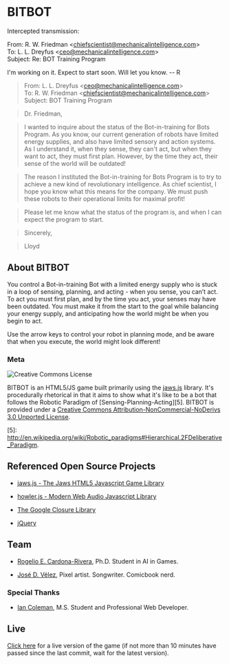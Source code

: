 BITBOT
======

Intercepted transmission:

From: R. W. Friedman \<chiefscientist@mechanicalintelligence.com\>  
To: L. L. Dreyfus \<ceo@mechanicalintelligence.com\>  
Subject: Re: BOT Training Program

I'm working on it. Expect to start soon. Will let you know. -- R

>   From: L. L. Dreyfus \<ceo@mechanicalintelligence.com\>  
>   To: R. W. Friedman \<chiefscientist@mechanicalintelligence.com\>  
>   Subject: BOT Training Program

>   Dr. Friedman,

>   I wanted to inquire about the status of the Bot-in-training for Bots
>   Program.  As you know, our current generation of robots have limited energy
>   supplies, and also have limited sensory and action systems.  As I understand
>   it, when they sense, they can't act, but when they want to act, they must
>   first plan. However, by the time they act, their sense of the world will be
>   outdated!

>   The reason I instituted the Bot-in-training for Bots Program is to try to
>   achieve a new kind of revolutionary intelligence.  As chief scientist, I
>   hope you know what this means for the company. We must push these robots to
>   their operational limits for maximal profit!

>   Please let me know what the status of the program is, and when I can expect
>   the program to start.

>   Sincerely,

>   Lloyd

About BITBOT
--------

You control a Bot-in-training Bot with a limited energy supply who is stuck in a
loop of sensing, planning, and acting - when you sense, you can’t act.  To act
you must first plan, and by the time you act, your senses may have been
outdated.  You must make it from the start to the goal while balancing your
energy supply, and anticipating how the world might be when you begin to act.

Use the arrow keys to control your robot in planning mode, and be aware that
when you execute, the world might look different!

### Meta

![Creative Commons License](http://i.creativecommons.org/l/by-nc-nd/3.0/88x31.png)

BITBOT is an HTML5/JS game built primarily using the [jaws.js][1] library.  It's
procedurally rhetorical in that it aims to show what it's like to be a bot that
follows the Robotic Paradigm of [Sensing-Planning-Acting][5].  BITBOT is
provided under a [Creative Commons Attribution-NonCommercial-NoDerivs 3.0
Unported License][6].

[5]: <http://en.wikipedia.org/wiki/Robotic_paradigms#Hierarchical.2FDeliberative_Paradigm>.

[6]: <http://creativecommons.org/licenses/by-nc-nd/3.0/deed.en_US>

Referenced Open Source Projects
-------------------------------

-   [jaws.js - The Jaws HTML5 Javascript Game Library][1]

[1]: <http://jawsjs.com/>

-   [howler.js - Modern Web Audio Javascript Library][2]

[2]: <http://goldfirestudios.com/blog/104/howler.js-Modern-Web-Audio-Javascript-Library>

-   [The Google Closure Library][3]

[3]: <http://developers.google.com/closure/library/>

-   [jQuery][4]

[4]: <http://jquery.com/>

Team
----

-   [Rogelio E. Cardona-Rivera](<http://twitter.com/recardona>), Ph.D. Student
    in AI in Games.

-   [José D. Vélez](<http://twitter.com/danivive>), Pixel artist. Songwriter.
    Comicbook nerd.



### Special Thanks

-   [Ian Coleman](<http://twitter.com/iancoleman>), M.S. Student and
    Professional Web Developer.



Live
----

[Click here](<http://recardona.github.io/game-off-2013>) for a live version of
the game (if not more than 10 minutes have passed since the last commit, wait
for the latest version).


